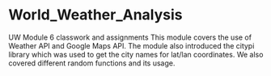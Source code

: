 # World_Weather_Analysis
UW Module 6 classwork and assignments
This module covers the use of Weather API and Google Maps API. The module also introduced the citypi library which was used to get the city names for lat/lan coordinates.
We also covered different random functions and its usage.
